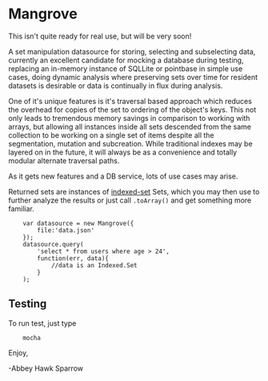Mangrove
========
This isn't quite ready for real use, but will be very soon!

A set manipulation datasource for storing, selecting and subselecting data, currently an excellent candidate for mocking a database during testing, replacing an in-memory instance of SQLLite or pointbase in simple use cases, doing dynamic analysis where preserving sets over time for resident datasets is desirable or data is continually in flux during analysis.

One of it's unique features is it's traversal based approach which reduces the overhead for copies of the set to ordering of the object's keys. This not only leads to tremendous memory savings in comparison to working with arrays, but allowing all instances inside all sets descended from the same collection to be working on a single set of items despite all the segmentation, mutation and subcreation. While traditional indexes may be layered on in the future, it will always be as a convenience and totally modular alternate traversal paths.

As it gets new features and a DB service, lots of use cases may arise.

Returned sets are instances of [indexed-set](https://www.npmjs.com/package/indexed-set) Sets, which you may then use to further analyze the results or just call `.toArray()` and get something more familiar.


		var datasource = new Mangrove({
			file:'data.json'
		});
		datasource.query(
            'select * from users where age > 24', 
            function(err, data){
                //data is an Indexed.Set
            }
        );                
 
 Testing
 -------
 To run test, just type
 
 		mocha
 		
 Enjoy,
 
 -Abbey Hawk Sparrow
